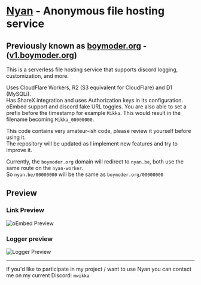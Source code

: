 # [Nyan](https://nyan.be) - Anonymous file hosting service

## Previously known as [boymoder.org](https://boymoder.org) - ([v1.boymoder.org](https://v1.boymoder.org))

This is a serverless file hosting service that supports discord logging, customization, and more.

Uses CloudFlare Workers, R2 (S3 equivalent for CloudFlare) and D1 (MySQLi).\
Has ShareX integration and uses Authorization keys in its configuration.\
oEmbed support and discord fake URL toggles. You are also able to set a prefix before the timestamp for example `Mikka`. This would result in the filename becoming `Mikka_00000000`.

This code contains very amateur-ish code, please review it yourself before using it.\
The repository will be updated as I implement new features and try to improve it.

Currently, the `boymoder.org` domain will redirect to `nyan.be`, both use the same route on the `nyan-worker`.\
So `nyan.be/00000000` will be the same as `boymoder.org/00000000`

## Preview

### Link Preview

![oEmbed Preview](https://nyan.be/raw/Mikka_1719340594)

### Logger preview

![Logger Preview](https://nyan.be/raw/Mikka_1719340540)

---

If you'd like to participate in my project / want to use Nyan you can contact me on my current Discord: `mwikka`
